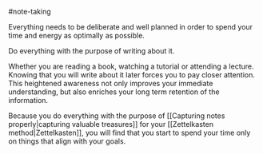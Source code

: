 #note-taking 

Everything needs to be deliberate and well planned in order to spend your time and energy as optimally as possible.

Do everything with the purpose of writing about it.

Whether you are reading a book, watching a tutorial or attending a lecture. Knowing that you will write about it later forces you to pay closer attention.
This heightened awareness not only improves your immediate understanding, but also enriches your long term retention of the information.

Because you do everything with the purpose of [[Capturing notes properly|capturing valuable treasures]] for your [[Zettelkasten method|Zettelkasten]], you will find that you start to spend your time only on things that align with your goals.